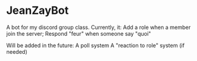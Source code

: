 # JeanZayBot
A bot for my discord group class.
Currently, it:
Add a role when a member join the server;
Respond "feur" when someone say "quoi"

Will be added in the future:
A poll system
A "reaction to role" system (if needed)
